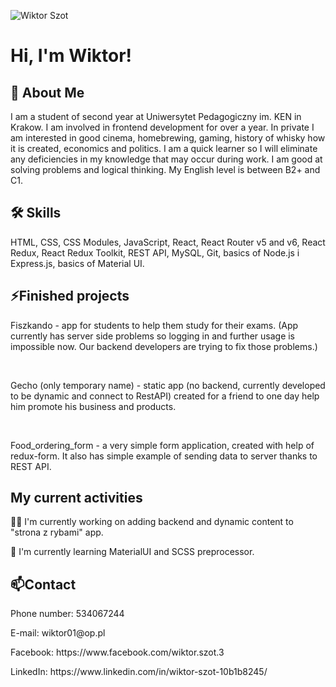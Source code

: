 ![Wiktor Szot](https://user-images.githubusercontent.com/91805944/171019047-10dbb7b8-9308-42d8-9ac9-c13c1fb468b3.png)

# Hi, I'm Wiktor!


## 🚀 About Me
I am a student of second year at Uniwersytet Pedagogiczny im. KEN in Krakow. I am involved in frontend development for over a year. In private I am interested in good cinema, homebrewing, gaming, history of whisky how it is created, economics and politics. I am a quick learner so I will eliminate any deficiencies in my knowledge that may occur during work. I am good at solving problems and logical thinking. My English level is between B2+ and C1. 

## 🛠 Skills
HTML, CSS, CSS Modules, JavaScript, React, React Router v5 and v6, React Redux, React Redux Toolkit, REST API, MySQL, Git, basics of Node.js i Express.js, basics of Material UI.

## ⚡️Finished projects
<p>Fiszkando - app for students to help them study for their exams. (App currently has server side problems so logging in and further usage is impossible now. Our backend developers are trying to fix those problems.)</p><br/>
<p>Gecho (only temporary name) - static app (no backend, currently developed to be dynamic and connect to RestAPI) created for a friend to one day help him promote his business and products.</p><br/>
<p>Food_ordering_form  - a very simple form application, created with help of redux-form. It also has simple example of sending data to server thanks to REST API.</p>

## My current activities
👩‍💻 I'm currently working on adding backend and dynamic content to "strona z rybami" app.

🧠 I'm currently learning MaterialUI and SCSS preprocessor.

## 📫Contact
<p>Phone number: 534067244</p>
<p>E-mail: wiktor01@op.pl</p>
<p>Facebook: https://www.facebook.com/wiktor.szot.3</p>
<p>LinkedIn: https://www.linkedin.com/in/wiktor-szot-10b1b8245/</p>

